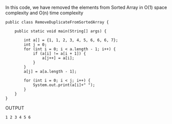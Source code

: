 In this code, we have removed the elements from Sorted Array in O(1) space complexity and O(n) time complexity

```
public class RemoveDuplicateFromSortedArray {

    public static void main(String[] args) {

        int a[] = {1, 1, 2, 3, 4, 5, 6, 6, 6, 7};
        int j = 0;
        for (int i = 0; i < a.length - 1; i++) {
            if (a[i] != a[i + 1]) {
                a[j++] = a[i];
            }
        }
        a[j] = a[a.length - 1];

        for (int i = 0; i < j; i++) {
            System.out.print(a[i]+" ");
        }
    }
}
```

OUTPUT 
```
1 2 3 4 5 6
```
